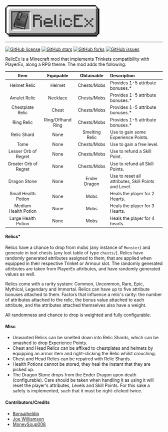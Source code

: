 <img src="util/logo.png" alt="RelicEx" height="100" />
<hr />

[![GitHub license](https://img.shields.io/github/license/CleverNucleus/RelicEx?style=flat-square)](https://github.com/CleverNucleus/RelicEx/blob/master/LICENSE)
[![GitHub stars](https://img.shields.io/github/stars/CleverNucleus/RelicEx?style=flat-square)](https://github.com/CleverNucleus/RelicEx/stargazers)
[![GitHub forks](https://img.shields.io/github/forks/CleverNucleus/RelicEx?style=flat-square)](https://github.com/CleverNucleus/RelicEx/network)
[![GitHub issues](https://img.shields.io/github/issues/CleverNucleus/RelicEx?style=flat-square)](https://github.com/CleverNucleus/RelicEx/issues)

RelicEx is a Minecraft mod that implements Trinkets compatibility with PlayerEx, along a RPG theme. The mod adds the following:

| Item | Equipable | Obtainable | Description |
|:----:|:----:|:---------:|:------------|
| Helmet Relic | Helmet | Chests/Mobs | Provides 1-5 attribute bonuses.* |
| Amulet Relic | Necklace | Chests/Mobs | Provides 1-5 attribute bonuses.* |
| Chestplate Relic | Chest | Chests/Mobs | Provides 1-5 attribute bonuses.* |
| Ring Relic | Ring/Offhand Ring | Chests/Mobs | Provides 1-5 attribute bonuses.* |
| Relic Shard | None | Smelting Relic | Use to gain some Experience Points. |
| Tome | None | Chests/Mobs | Use to gain a free level. |
| Lesser Orb of Regret | None | Chests/Mobs | Use to refund a Skill Point. |
| Greater Orb of Regret | None | Chests/Mobs | Use to refund all Skill Points. |
| Dragon Stone | None | Ender Dragon | Use to reset all attributes, Skill Points and Level. |
| Small Health Potion | None | Mobs | Heals the player for 2 Hearts. |
| Medium Health Potion | None | Mobs | Heals the player for 3 Hearts. |
| Large Health Potion | None | Mobs | Heals the player for 4 hearts. |

#### Relics*

Relics have a chance to drop from mobs (any instance of `Monster`) and generate in loot chests (any loot table of type `chests/`). Relics have randomly generated attributes assigned to them, that are applied when equipped in their respective Trinket or Armour slot. The randomly generated attributes are taken from PlayerEx attributes, and have randomly generated values as well.

Relics come with a rarity system: Common, Uncommon, Rare, Epic, Mythical, Legendary and Immortal. Relics can have up to five attribute bonuses attached to them. Factors that influence a relic's rarity: the number of attributes attached to the relic, the bonus value attached to each attribute, and the attributes attached themselves also have a weight. 


All randomness and chance to drop is weighted and fully configurable.

#### Misc

- Unwanted Relics can be smelted down into Relic Shards, which can be smashed to drop Experience Points.
- Chest and Head Relics can be affixed to chestplates and helmets by equipping an armor item and right-clicking the Relic whilst crouching.
- Chest and Head Relics can be repaired with Relic Shards.
- Health Potions cannot be stored, they heal the instant that they are picked up.
- The Dragon Stone drops from the Ender Dragon upon death (configurable). Care should be taken when handling it as using it will reset the player's attributes, Levels and Skill Points. For this sake a safety is implemented, such that it must be right-clicked twice.

#### Contributors/Credits

- [Bonsaiheldin](https://opengameart.org/content/shiny-rpg-potions-16x16)
- [Joe Williamson](https://twitter.com/joecreates)
- [MoneySoup008](https://github.com/MoneySoup008)